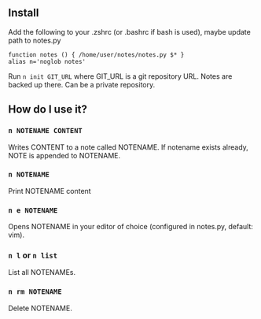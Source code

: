 ## Install

Add the following to your .zshrc (or .bashrc if bash is used), maybe update path to notes.py
```
function notes () { /home/user/notes/notes.py $* }
alias n='noglob notes'
```

Run `n init GIT_URL` where GIT\_URL is a git repository URL. Notes are backed up there. Can be a private repository.

## How do I use it?

### `n NOTENAME CONTENT`

Writes CONTENT to a note called NOTENAME. If notename exists already, NOTE is appended to NOTENAME.

### `n NOTENAME`

Print NOTENAME content

### `n e NOTENAME`

Opens NOTENAME in your editor of choice (configured in notes.py, default: vim).

### `n l` or `n list`

List all NOTENAMEs.

### `n rm NOTENAME`

Delete NOTENAME.
